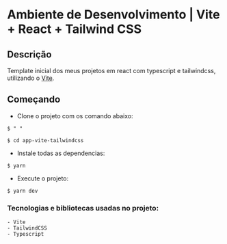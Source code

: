 # Ambiente de Desenvolvimento | Vite + React + Tailwind CSS 

## Descrição

Template inicial dos meus projetos em react com typescript e tailwindcss, utilizando o [Vite](https://vitejs.dev/).

## Começando

- Clone o projeto com os comando abaixo:
```
$ " "

$ cd app-vite-tailwindcss
```

- Instale todas as dependencias:
```
$ yarn 

```
- Execute o projeto:
```
$ yarn dev

```

### Tecnologias e bibliotecas usadas no projeto: 

```
- Vite
- TailwindCSS
- Typescript

```